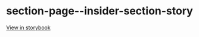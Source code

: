 # section-page--insider-section-story

[View in storybook](https://raw.githack.com/Independent-Digital-News-and-Media-Ltd/standard-pwamp-sb/PR-485-sb/index.html?path=/story/section-page--insider-section-story)